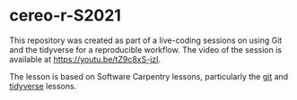 # cereo-r-S2021

This repository was created as part of a live-coding sessions on using Git and the tidyverse for a reproducible workflow. The video of the session is available at https://youtu.be/tZ9c8xS-jzI.

The lesson is based on Software Carpentry lessons, particularly the [git](https://swcarpentry.github.io/git-novice/) and [tidyverse](https://datacarpentry.org/genomics-r-intro/05-dplyr/index.html) lessons.
